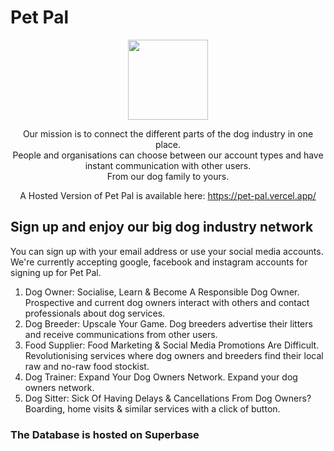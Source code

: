 # Pet Pal

<div align="center">

<img src="https://user-images.githubusercontent.com/96417438/208197358-c21b6b96-5d9e-47fc-8d3b-2c24444d8001.png" width="128"/>

Our mission is to connect the different parts of the dog industry in one place. <br/> People and organisations can choose between our account types and have instant communication with other users. <br/>
<span>From our dog family to yours.</span>

A Hosted Version of Pet Pal is available here: https://pet-pal.vercel.app/
</div>

## Sign up and enjoy our big dog industry network

You can sign up with your email address or use your social media accounts. We're currently accepting google, facebook and instagram accounts for signing up for Pet Pal.

<ol>
  <li>Dog Owner: Socialise, Learn & Become A Responsible Dog Owner. Prospective and current dog owners interact with others and contact professionals about dog services.</li>
  <li>Dog Breeder: Upscale Your Game. Dog breeders advertise their litters and receive communications from other users.</li>
  <li>Food Supplier: Food Marketing & Social Media Promotions Are Difficult. Revolutionising services where dog owners and breeders find their local raw and no-raw food stockist.</li>
  <li>Dog Trainer: Expand Your Dog Owners Network. Expand your dog owners network.</li>
  <li>Dog Sitter: Sick Of Having Delays & Cancellations From Dog Owners? Boarding, home visits & similar services with a click of button.</li>
</ol>

### The Database is hosted on Superbase
